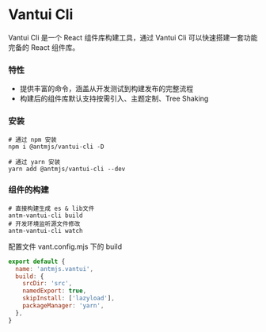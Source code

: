 # Vantui Cli

Vantui Cli 是一个 React 组件库构建工具，通过 Vantui Cli 可以快速搭建一套功能完备的 React 组件库。

### 特性

- 提供丰富的命令，涵盖从开发测试到构建发布的完整流程
- 构建后的组件库默认支持按需引入、主题定制、Tree Shaking

### 安装

```shell
# 通过 npm 安装
npm i @antmjs/vantui-cli -D

# 通过 yarn 安装
yarn add @antmjs/vantui-cli --dev
```

### 组件的构建

```shell
# 直接构建生成 es & lib文件
antm-vantui-cli build
# 开发环境监听源文件修改
antm-vantui-cli watch
```

配置文件 vant.config.mjs 下的 build

```js
export default {
  name: 'antmjs.vantui',
  build: {
    srcDir: 'src',
    namedExport: true,
    skipInstall: ['lazyload'],
    packageManager: 'yarn',
  },
}
```

